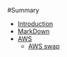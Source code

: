 #Summary

* [Introduction](README.md)
* [MarkDown](homework/markdown.md)
* [AWS]()
	* [AWS swap](homework/swap.md)
